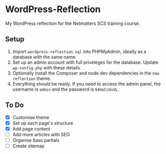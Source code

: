 # WordPress-Reflection
 My WordPress reflection for the Netmatters SCS training course.

## Setup
1. Import `wordpress-reflection.sql` into PHPMyAdmin, ideally as a database with the same name.
2. Set up an admin account with full priveleges for the database. Update `wp-config.php` with these details.
3. Optionally install the Composer and node dev dependencies in the `new reflection` theme.
4. Everything should be ready. If you need to access the admin panel, the username is `admin` and the password is `64UeCcUvUL`.

## To Do
- [x] Customise theme
- [x] Set up each page's structure
- [x] Add page content
- [ ] Add more articles with SEO
- [ ] Organise Sass partials
- [ ] Create sitemap
